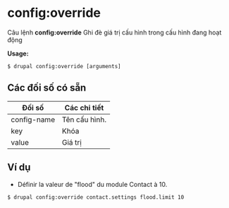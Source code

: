 # config:override
Câu lệnh **config:override** Ghi đè giá trị cấu hình trong cấu hình đang hoạt động

**Usage:**
```
$ drupal config:override [arguments] 
```

## Các đối số có sẵn
Đối số | Các chi tiết
---------|-------------
config-name | Tên cấu hình.
key | Khóa
value | Giá trị

## Ví dụ
* Définir la valeur de "flood" du module Contact à 10.
```
$ drupal config:override contact.settings flood.limit 10
```
